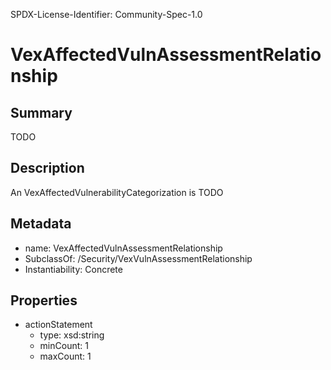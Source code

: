 SPDX-License-Identifier: Community-Spec-1.0

# VexAffectedVulnAssessmentRelationship

## Summary

TODO

## Description

An VexAffectedVulnerabilityCategorization is TODO

## Metadata

- name: VexAffectedVulnAssessmentRelationship
- SubclassOf: /Security/VexVulnAssessmentRelationship 
- Instantiability: Concrete

## Properties

- actionStatement
  - type: xsd:string
  - minCount: 1
  - maxCount: 1

